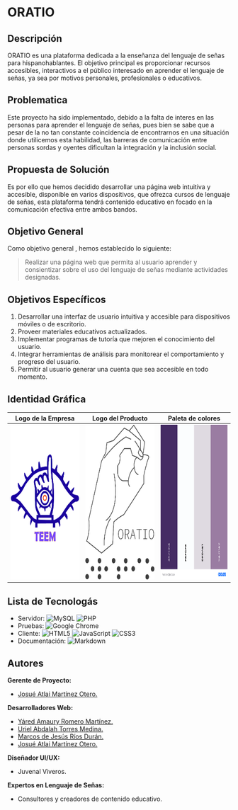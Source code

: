 # ORATIO

## Descripción

ORATIO es una plataforma dedicada a la enseñanza del lenguaje de señas para hispanohablantes. El objetivo principal es proporcionar recursos accesibles, interactivos a el público interesado en aprender el lenguaje de señas, ya sea por motivos personales, profesionales o educativos.

## Problematica

Este proyecto ha sido implementado, debido a la falta de interes en las personas para aprender el lenguaje de señas, pues bien se sabe que a pesar de la no tan constante coincidencia de encontrarnos en una situación donde utilicemos esta habilidad, las barreras de comunicación entre personas sordas y oyentes dificultan la integración y la inclusión social.

## Propuesta de Solución  

Es por ello que hemos decidido desarrollar una página web intuitiva y accesible, disponible en varios dispositivos, que ofrezca cursos de lenguaje de señas, esta plataforma tendrá contenido educativo en focado en la comunicación efectiva entre ambos bandos.

## Objetivo General

Como objetivo general , hemos establecido lo siguiente: 

>Realizar una página web que permita al usuario aprender y consientizar sobre el uso del lenguaje de señas mediante actividades designadas.

## Objetivos Específicos

1. Desarrollar una interfaz de usuario intuitiva y accesible para dispositivos móviles o de escritorio.
2. Proveer materiales educativos actualizados.
3. Implementar programas de tutoría que mejoren el conocimiento del usuario.
4. Integrar herramientas de análisis para monitorear el comportamiento y progreso del usuario.
5. Permitir al usuario generar una cuenta que sea accesible en todo momento.


## Identidad Gráfica

| Logo de la Empresa | Logo del Producto | Paleta de colores |
| ------------------------------- | ------------------------------- | ------------------------------- |
| <img src="LogoTEEM.jpg" alt="Logo TEEM" width="250" height="350"> | <img src="Logo_Oratio.png" alt="Logo Oratio" width="250" height="350"> | <img src="Paleta_de_colores.png" alt="Paleta de colores" width="250" height="350"> |

## Lista de Tecnologás

- Servidor: ![MySQL](https://img.shields.io/badge/mysql-4479A1.svg?style=for-the-badge&logo=mysql&logoColor=white) ![PHP](https://img.shields.io/badge/php-%23777BB4.svg?style=for-thebadge&logo=php&logoColor=white)
- Pruebas: ![Google Chrome](https://img.shields.io/badge/Google%20Chrome-4285F4?style=for-the-badge&logo=GoogleChrome&logoColor=white)
- Cliente: ![HTML5](https://img.shields.io/badge/html5-%23E34F26.svg?style=for-the-badge&logo=html5&logoColor=white) ![JavaScript](https://img.shields.io/badge/javascript-%23323330.svg?style=for-the-badge&logo=javascript&logoColor=%23F7DF1E) ![CSS3](https://img.shields.io/badge/css3-%231572B6.svg?style=for-the-badge&logo=css3&logoColor=white)
- Documentación: ![Markdown](https://img.shields.io/badge/markdown-%23000000.svg?style=for-the-badge&logo=markdown&logoColor=white)

## Autores

**Gerente de Proyecto:** 
- [Josué Atlai Martínez Otero.](https://github.com/Josue-Martinez-Otero)

**Desarrolladores Web:** 
- [Yáred Amaury Romero Martínez.](https://github.com/AmauryRomero1285)
- [Uriel Abdalah Torres Medina.](https://github.com/UrielMedina0302)
- [Marcos de Jesús Ríos Durán.](https://github.com/Marcos-Jesus-Rios-Duran)
- [Josué Atlai Martínez Otero.](https://github.com/Josue-Martinez-Otero)
  
**Diseñador UI/UX:** 
- Juvenal Viveros.
  
**Expertos en Lenguaje de Señas:** 
- Consultores y creadores de contenido educativo.


